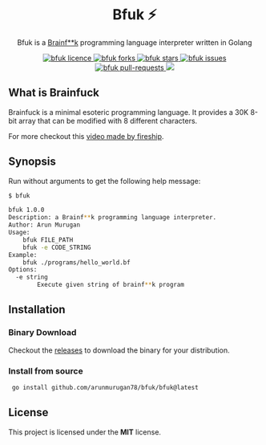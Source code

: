 <h1 align="center">Bfuk ⚡</h1>

<p align="center">Bfuk is a <a href="https://en.wikipedia.org/wiki/Brainfuck">Brainf**k</a> programming language interpreter written in Golang</p>

<p align="center">
<a href="https://github.com/ArunMurugan78/bfuk/blob/master/LICENSE" target="blank">
<img src="https://img.shields.io/github/license/ArunMurugan78/bfuk?style=flat-square" alt="bfuk licence" />
</a>
<a href="https://github.com/ArunMurugan78/bfuk/fork" target="blank">
<img src="https://img.shields.io/github/forks/ArunMurugan78/bfuk?style=flat-square" alt="bfuk forks"/>
</a>
<a href="https://github.com/ArunMurugan78/bfuk/stargazers" target="blank">
<img src="https://img.shields.io/github/stars/ArunMurugan78/bfuk?style=flat-square" alt="bfuk stars"/>
</a>
<a href="https://github.com/ArunMurugan78/bfuk/issues" target="blank">
<img src="https://img.shields.io/github/issues/ArunMurugan78/bfuk?style=flat-square" alt="bfuk issues"/>
</a>
<a href="https://github.com/ArunMurugan78/bfuk/pulls" target="blank">
<img src="https://img.shields.io/github/issues-pr/ArunMurugan78/bfuk?style=flat-square" alt="bfuk pull-requests"/>
</a>
<img src="https://github.com/ArunMurugan78/bfuk/actions/workflows/releaser.yml/badge.svg" />
</p>

## What is Brainfuck
Brainfuck is a minimal esoteric programming language. It provides a 30K 8-bit array that can be modified with 8 different characters. 

For more checkout this [video made by fireship](https://youtu.be/hdHjjBS4cs8).

## Synopsis
Run without arguments to get the following help message:
```bash
$ bfuk

bfuk 1.0.0
Description: a Brainf**k programming language interpreter.
Author: Arun Murugan
Usage:
	bfuk FILE_PATH
	bfuk -e CODE_STRING
Example:
	bfuk ./programs/hello_world.bf
Options:
  -e string
    	Execute given string of brainf**k program

```

## Installation

### Binary Download
Checkout the [releases](https://github.com/ArunMurugan78/bfuk/releases/latest) to download the binary for your distribution.

### Install from source
```bash
 go install github.com/arunmurugan78/bfuk/bfuk@latest
```

## License
This project is licensed under the **MIT** license.
